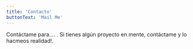 ```yaml
---
title: 'Contacto'
buttonText: 'Mail Me'
---
```


Contáctame para.... . Si tienes algún proyecto en mente, contáctame y lo hacmeos realidad!.
